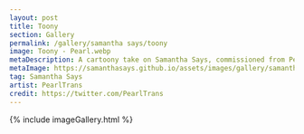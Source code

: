 ```yaml
---
layout: post
title: Toony
section: Gallery
permalink: /gallery/samantha says/toony
image: Toony - Pearl.webp
metaDescription: A cartoony take on Samantha Says, commissioned from PearlTrans.
metaImage: https://samanthasays.github.io/assets/images/gallery/samantha says/Toony - Pearl.webp
tag: Samantha Says
artist: PearlTrans
credit: https://twitter.com/PearlTrans
---
```

{% include imageGallery.html %}